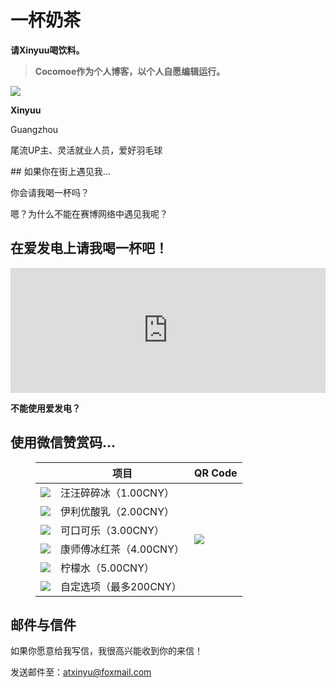# 一杯奶茶

**请Xinyuu喝饮料。**

> **Cocomoe作为个人博客，以个人自愿编辑运行。**

<div style={{textAlign: 'center'}}>

![](https://static.cocomoe.cn/static/cocomoe/pay/xinyuu.webp)

**Xinyuu**

Guangzhou

尾流UP主、灵活就业人员，爱好羽毛球
</div>
## 如果你在街上遇见我...

你会请我喝一杯吗？

嗯？为什么不能在赛博网络中遇见我呢？

## 在爱发电上请我喝一杯吧！

<iframe id="afdian_leaflet_{1}" src="https://afdian.net/leaflet?slug=xinyuu" width="100%" scrolling="no" height="200" frameborder="0"></iframe><script>document.body.clientWidth< 700 ? document.getElementById("afdian_leaflet_{1}").width = "100%" : document.getElementById("afdian_leaflet_{1}").width = "640"</script>

**不能使用爱发电？**

## 使用微信赞赏码...

<figure class='table-figure'><table><thead><tr><th></th><th>项目</th><th>QR Code</th></tr></thead><tbody><tr><td><img src="https://static.cocomoe.cn/static/cocomoe/pay/1.webp"></img></td><td>汪汪碎碎冰（1.00CNY）</td><td rowspan="6"><a href="https://paypal.me/dzlenes" target="_blank"><img src="https://static.cocomoe.cn/static/cocomoe/pay/qrcode.webp"></img></a></td></tr><tr><td><img src="https://static.cocomoe.cn/static/cocomoe/pay/2.webp"></img></td><td>伊利优酸乳（2.00CNY）</td></tr><tr><td><img src="https://static.cocomoe.cn/static/cocomoe/pay/3.webp"></img></td><td>可口可乐（3.00CNY）</td></tr><tr><td><img src="https://static.cocomoe.cn/static/cocomoe/pay/4.webp"></img></td><td>康师傅冰红茶（4.00CNY）</td></tr><tr><td><img src="https://static.cocomoe.cn/static/cocomoe/pay/5.webp"></img></td><td>柠檬水（5.00CNY）</td></tr><tr><td><img src="https://static.cocomoe.cn/static/cocomoe/pay/more.webp"></img></td><td>自定选项（最多200CNY）</td></tr></tbody></table></figure>

## 邮件与信件

如果你愿意给我写信，我很高兴能收到你的来信！

发送邮件至：atxinyu@foxmail.com